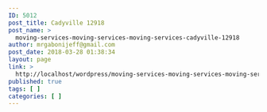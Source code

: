 ```yaml
---
ID: 5012
post_title: Cadyville 12918
post_name: >
  moving-services-moving-services-moving-services-cadyville-12918
author: mrgabonijeff@gmail.com
post_date: 2018-03-28 01:38:34
layout: page
link: >
  http://localhost/wordpress/moving-services-moving-services-moving-services-cadyville-12918/
published: true
tags: [ ]
categories: [ ]
---
```

